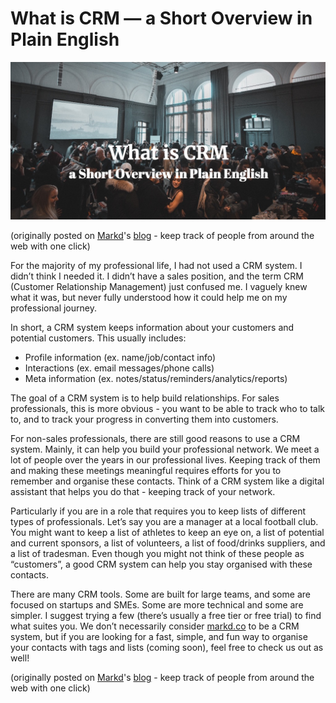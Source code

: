 # What is CRM — a Short Overview in Plain English

![](/images/what-is-crm-a-short-overview-in-plain-english.jpg)

(originally posted on [Markd](https://markd.co/)'s [blog](https://blog.markd.co/2019/01/25/what-is-crm-a-short-overview-in-plain-english.html) - keep track of people from around the web with one click)

For the majority of my professional life, I had not used a CRM system. I didn’t think I needed it. I didn’t have a sales position, and the term CRM (Customer Relationship Management) just confused me. I vaguely knew what it was, but never fully understood how it could help me on my professional journey. 

In short, a CRM system keeps information about your customers and potential customers. This usually includes:
- Profile information (ex. name/job/contact info)
- Interactions (ex. email messages/phone calls)
- Meta information (ex. notes/status/reminders/analytics/reports)

The goal of a CRM system is to help build relationships. For sales professionals, this is more obvious - you want to be able to track who to talk to, and to track your progress in converting them into customers. 

For non-sales professionals, there are still good reasons to use a CRM system. Mainly, it can help you build your professional network. We meet a lot of people over the years in our professional lives. Keeping track of them and making these meetings meaningful requires efforts for you to remember and organise these contacts. Think of a CRM system like a digital assistant that helps you do that - keeping track of your network. 

Particularly if you are in a role that requires you to keep lists of different types of professionals. Let’s say you are a manager at a local football club. You might want to keep a list of athletes to keep an eye on, a list of potential and current sponsors, a list of volunteers, a list of food/drinks suppliers, and a list of tradesman. Even though you might not think of these people as “customers”, a good CRM system can help you stay organised with these contacts.

There are many CRM tools. Some are built for large teams, and some are focused on startups and SMEs. Some are more technical and some are simpler. I suggest trying a few (there’s usually a free tier or free trial) to find what suites you. We don’t necessarily consider [markd.co](https://markd.co/) to be a CRM system, but if you are looking for a fast, simple, and fun way to organise your contacts with tags and lists (coming soon), feel free to check us out as well! 

(originally posted on [Markd](https://markd.co/)'s [blog](https://blog.markd.co/2019/01/25/what-is-crm-a-short-overview-in-plain-english.html) - keep track of people from around the web with one click)